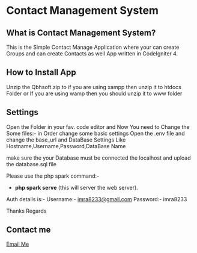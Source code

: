 # Contact Management System

## What is Contact Management System?

This is the Simple Contact Manage Application where your can create Groups and can create Contacts as well App written in CodeIgniter 4.

## How to Install App

Unzip the Qbhsoft.zip to if you are using xampp then unzip it to htdocs Folder or If you are using wamp then you should unzip it to www folder 

## Settings
 Open the Folder in your fav. code editor and Now You need to Change the Some files:- in Order change some basic settings Open the .env file and change the base_url and DataBase Settings Like Hostname,Username,Password,DataBase Name  

make sure the your Database must be connected the localhost and upload the database.sql file

Please use the php spark command:-

- **php spark serve** (this will server the web server).
  
Auth details is:-
 Username:- imra8233@gmail.com 
 Password:- imra8233

Thanks
Regards

## Contact me
[Email Me](mailto:imra8233@gmail.com)

